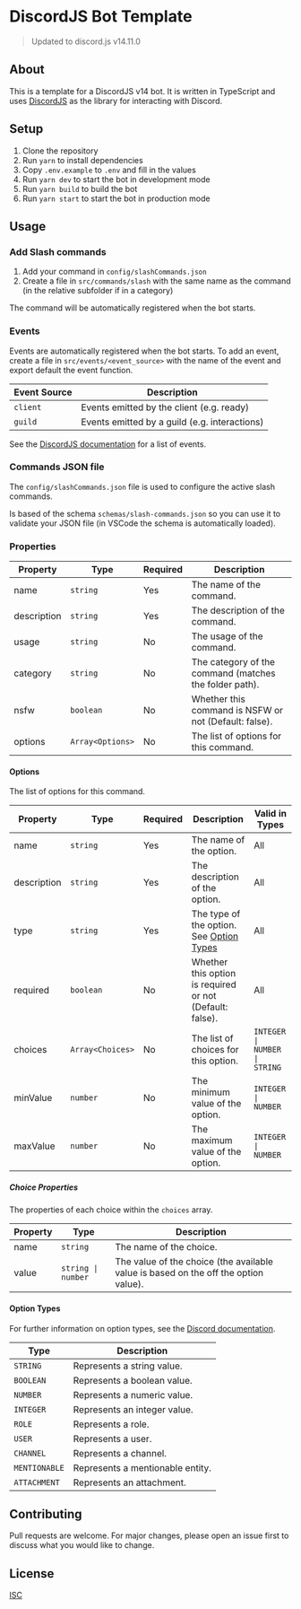 # DiscordJS Bot Template

> Updated to discord.js v14.11.0

## About

This is a template for a DiscordJS v14 bot. It is written in TypeScript and uses [DiscordJS](https://discord.js.org/#/) as the library for interacting with Discord.

## Setup

1. Clone the repository
2. Run `yarn` to install dependencies
3. Copy `.env.example` to `.env` and fill in the values
4. Run `yarn dev` to start the bot in development mode
5. Run `yarn build` to build the bot
6. Run `yarn start` to start the bot in production mode

## Usage

### Add Slash commands

1. Add your command in `config/slashCommands.json`
2. Create a file in `src/commands/slash` with the same name as the command (in the relative subfolder if in a category)

The command will be automatically registered when the bot starts.

### Events

Events are automatically registered when the bot starts. To add an event, create a file in `src/events/<event_source>` with the name of the event and export default the event function.

| Event Source | Description                                   |
| ------------ | --------------------------------------------- |
| `client`     | Events emitted by the client (e.g. ready)     |
| `guild`      | Events emitted by a guild (e.g. interactions) |

See the [DiscordJS documentation](https://old.discordjs.dev/#/docs/discord.js/main/typedef/Events) for a list of events.

### Commands JSON file

The `config/slashCommands.json` file is used to configure the active slash commands.

Is based of the schema `schemas/slash-commands.json` so you can use it to validate your JSON file (in VSCode the schema is automatically loaded).

### Properties

| Property    | Type             | Required | Description                                            |
| ----------- | ---------------- | -------- | ------------------------------------------------------ |
| name        | `string`         | Yes      | The name of the command.                               |
| description | `string`         | Yes      | The description of the command.                        |
| usage       | `string`         | No       | The usage of the command.                              |
| category    | `string`         | No       | The category of the command (matches the folder path). |
| nsfw        | `boolean`        | No       | Whether this command is NSFW or not (Default: false).  |
| options     | `Array<Options>` | No       | The list of options for this command.                  |

#### Options

The list of options for this command.

| Property    | Type             | Required | Description                                               | Valid in Types                |
| ----------- | ---------------- | -------- | --------------------------------------------------------- | ----------------------------- |
| name        | `string`         | Yes      | The name of the option.                                   | All                           |
| description | `string`         | Yes      | The description of the option.                            | All                           |
| type        | `string`         | Yes      | The type of the option. See [Option Types](#option-types) | All                           |
| required    | `boolean`        | No       | Whether this option is required or not (Default: false).  | All                           |
| choices     | `Array<Choices>` | No       | The list of choices for this option.                      | `INTEGER \| NUMBER \| STRING` |
| minValue    | `number`         | No       | The minimum value of the option.                          | `INTEGER \| NUMBER`           |
| maxValue    | `number`         | No       | The maximum value of the option.                          | `INTEGER \| NUMBER`           |

##### Choice Properties

The properties of each choice within the `choices` array.

| Property | Type               | Description                                                                         |
| -------- | ------------------ | ----------------------------------------------------------------------------------- |
| name     | `string`           | The name of the choice.                                                             |
| value    | `string \| number` | The value of the choice (the available value is based on the off the option value). |

#### Option Types

For further information on option types, see the [Discord documentation](https://discord.com/developers/docs/interactions/application-commands#application-command-object-application-command-option-type).

| Type          | Description                      |
| ------------- | -------------------------------- |
| `STRING`      | Represents a string value.       |
| `BOOLEAN`     | Represents a boolean value.      |
| `NUMBER`      | Represents a numeric value.      |
| `INTEGER`     | Represents an integer value.     |
| `ROLE`        | Represents a role.               |
| `USER`        | Represents a user.               |
| `CHANNEL`     | Represents a channel.            |
| `MENTIONABLE` | Represents a mentionable entity. |
| `ATTACHMENT`  | Represents an attachment.        |

## Contributing

Pull requests are welcome. For major changes, please open an issue first to discuss what you would like to change.

## License

[ISC](https://choosealicense.com/licenses/isc/)
